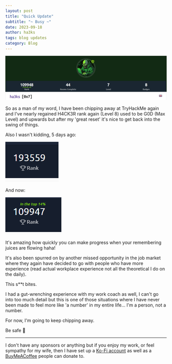 ```yaml
---
layout: post
title: "Quick Update"
subtitle: "~ Busy ~"
date: 2023-09-18
author: ha3ks
tags: blog updates
category: Blog
---
```


[![1](/assets/blog/Quick_Update/1.png)](/assets/blog/Quick_Update/1.png)

So as a man of my word, I have been chipping away at TryHackMe again and I've nearly regained H4CK3R rank again (Level 8) used to be G0D (Max Level) and upwards but after my 'great reset' it's nice to get back into the swing of things.

Also I wasn't kidding, 5 days ago:

[![2](/assets/blog/Quick_Update/2.png)](/assets/blog/Quick_Update/2.png)

And now:

[![3](/assets/blog/Quick_Update/3.png)](/assets/blog/Quick_Update/3.png)

It's amazing how quickly you can make progress when your remembering juices are flowing haha!

It's also been spurred on by another missed opportunity in the job market where they again have decided to go with people who have more experience (read actual workplace experience not all the theoretical I do on the daily).

This s**t bites.

I had a gut-wrenching experience with my work coach as well, I can't go into too much detail but this is one of those situations where I have never been made to feel more like 'a number' in my entire life... I'm a person, not a number.

For now, I'm going to keep chipping away.

Be safe 🤙

-------

I don't have any sponsors or anything but if you enjoy my work, or feel sympathy for my wife, then I have set up a [Ko-Fi account](https://ko-fi.com/ha3ks) as well as a [BuyMeACoffee](https://www.buymeacoffee.com/ha3ks) people can donate to.